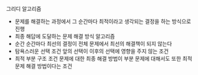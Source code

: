 그리디 알고리즘
 - 문제를 해결하는 과정에서 그 순간마다 최적이라고 생각되는 결정을 하는 방식으로 진행
 - 최종 해답에 도달하는 문제 해결 방식 알고리즘
 - 순간 순간마다 최선의 결정이 전체 문제에서 최선의 해결책이 되지 않는다
 - 탐욕스러운 선택 조건
   앞의 선택이 이후의 선택에 영향을 주지 않는 조건
 - 최적 부분 구조 조건
   문제에 대한 최종 해결 방법이 부분 문제에 대해서도 또한 최적 문제 해결 방법이다는 조건

